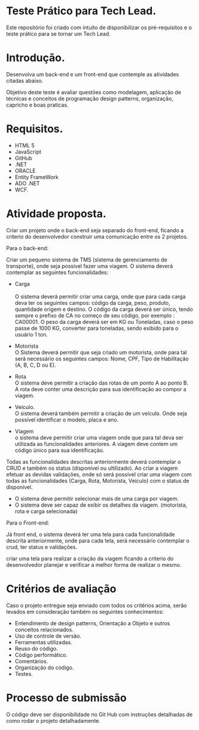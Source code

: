 # Teste Prático para Tech Lead.

Este repositório foi criado com intuito de disponibilizar os pré-requisitos e o teste prático para se tornar um Tech Lead.

# Introdução.

Desenvolva um back-end e um front-end que contemple as atividades citadas abaixo.

Objetivo deste teste é avaliar questões como modelagem, aplicação de técnicas e conceitos de programação design patterns, organização, capricho e boas praticas.

# Requisitos.

* HTML 5
* JavaScript
* GitHub
* .NET
* ORACLE
* Entity FrameWork
* ADO .NET
* WCF.

# Atividade proposta.

Criar um projeto onde o back-end seja separado do front-end, ficando a criterio do desenvolvedor construir uma comunicação entre os 2 projetos.

Para o back-end: 

Criar um pequeno sistema de TMS (sistema de gerenciamento de transporte), onde seja possível fazer uma viagem. O sistema deverá contemplar as seguintes funcionalidades: 

* Carga  
<br /> O sistema deverá permitir criar uma carga, onde que para cada carga deva ter os seguintes campos: código da carga, peso, produto, quantidade origem e destino.
O código da carga deverá ser único, tendo sempre o prefixo de CA no começo de seu código, por exemplo : CA00001. 
O peso da carga deverá ser em KG ou Toneladas, caso o peso passe de 1000 KG, converter para toneladas, sendo exibido para o usuário 1 ton.  

* Motorista 
<br /> O Sistema deverá permitir que seja criado um motorista, onde para tal será necessário os seguintes campos: 
Nome, CPF, Tipo de Habilitação (A, B, C, D ou E). 

* Rota
<br /> O sistema deve permitir a criação das rotas de um ponto A ao ponto B.  
A rota deve conter uma descrição para sua identificação ao compor a viagem.

* Veículo. 
<br /> O sistema deverá também permitir a criação de um veículo. Onde seja possível identificar o modelo, placa e ano.  

* Viagem 
<br /> o sistema deve permitir criar uma viagem onde que para tal deva ser utilizada as funcionalidades anteriores.
A viagem deve contem um código único para sua identificação.

Todas as funcionalidades descritas anteriormente deverá contemplar o CRUD e também os status (disponível ou ultilizado). Ao criar a viagem efetuar as devidas validações, onde só será possível criar uma viagem com todas as funcionalidades (Carga, Rota, Motorista, Veículo) com o status de disponível.

* O sistema deve permitir selecionar mais de uma carga por viagem.
* O sistema deve ser capaz de exibir os detalhes da viagem. (motorista, rota e carga selecionada)

Para o Front-end: 

Já front end, o sistema deverá ter uma tela para cada funcionalidade descrita anteriormente, onde para cada tela, será necessário contemplar o crud, ter status e validações. 

criar uma tela para realizar a criação da viagem ficando a criterio do desenvolvedor planejar e verificar a melhor forma de realizar o mesmo.

# Critérios de avaliação

Caso o projeto entregue seja enviado com todos os critérios acima, serão levados em consideração também os seguintes conhecimentos:

* Entendimento de design patterns, Orientação a Objeto e outros conceitos relacionados.
* Uso de controle de versão.
* Ferramentas utilizadas.
* Reuso do código.
* Código performático.
* Comentários.
* Organização do código.
* Testes.

# Processo de submissão

O código deve ser disponibilidade no Git Hub com instruções detalhadas de como rodar o projeto detalhadamente.
